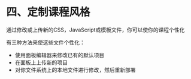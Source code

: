 # 四、定制课程风格

通过修改或上传新的CSS，JavaScript或模板文件，你可以使你的课程个性化

有三种方法来使这些文件个性化：
* 使用面板编辑器来修改已有的默认项目
* 在面板上上传新的项目
* 对你文件系统上的本地文件进行修改，然后重新部署
